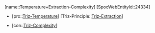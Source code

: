 ﻿---
type: TrizContradiction
aliases:
- Temperature+Extraction-Complexity
license: CC BY-SA 4.0
copyright: https://github.com/SpocWeb
IsDeleted: false
IsReadOnly: false
Confidential: public
tags: 
- Triz/Contradiction
---
[name::Temperature+Extraction-Complexity]
[SpocWebEntityId::24334]
+ [pro::[Triz-Temperature](tech/Triz/Parameter/Triz-Temperature.md)]
[Triz-Principle::[Triz-Extraction](tech/Triz/Principle/Triz-Extraction.md)]
- [con::[Triz-Complexity](tech/Triz/Parameter/Triz-Complexity.md)]

